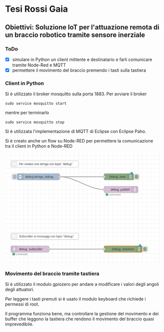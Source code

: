 # Tesi Rossi Gaia
## Obiettivi: Soluzione IoT per l'attuazione remota di un braccio robotico tramite sensore inerziale

### ToDo
- [x] simulare in Python un client mittente e destinatario e farli comunicare tramite Node-Red e MQTT
- [x] permettere il movimento del braccio premendo i tasti sulla tastiera 

### Client in Python
Si è utilizzato il broker mosquitto sulla porta 1883. Per avviare il broker

```
sudo service mosquitto start
```

mentre per terminarlo
```
sudo service mosquitto stop
```

Si è utilizzata l'implementazione di MQTT di Eclipse con Eclipse Paho.

Si è creato anche un flow su Node-RED per permettere la comunicazione tra il client in Python e Node-RED

![immagine del flow](http://github.com/GaiaRossi/Tesi-Rossi-Gaia/blob/main/images/nodered_client_flow.png?raw=true)

### Movimento del braccio tramite tastiera
Si è utilizzato il modulo gpiozero per andare a modificare i valori degli angoli degli attuatori.

Per leggere i tasti premuti si è usato il modulo keyboard che richiede i permessi di root.

Il programma funziona bene, ma controllare la gestione del movimento e dei buffer che leggono la tastiera che rendono il movimento del braccio quasi imprevedibile.
